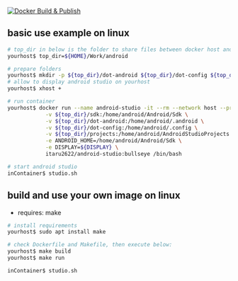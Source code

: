 [![Docker Build & Publish](https://github.com/itaru2622/android-studio/actions/workflows/build_publish.yml/badge.svg)](https://github.com/itaru2622/android-studio/actions/workflows/build_publish.yml)

## basic use example on linux
```bash
# top_dir in below is the folder to share files between docker host and container, such as projects, android-sdk, envrironment files( .android, .config in container Home)
yourhost$ top_dir=${HOME}/Work/android

# prepare folders
yourhost$ mkdir -p ${top_dir}/dot-android ${top_dir}/dot-config ${top_dir}/sdk ${top_dir}/projects 
# allow to display android studio on yourhost
yourhost$ xhost +

# run container
yourhost$ docker run --name android-studio -it --rm --network host --privileged \
            -v ${top_dir}/sdk:/home/android/Android/Sdk \
            -v ${top_dir}/dot-android:/home/android/.android \
            -v ${top_dir}/dot-config:/home/android/.config \
            -v ${top_dir}/projects:/home/android/AndroidStudioProjects \
            -e ANDROID_HOME=/home/android/Android/Sdk \
            -e DISPLAY=${DISPLAY} \
            itaru2622/android-studio:bullseye /bin/bash

# start android studio
inContainer$ studio.sh
```

## build and use your own image on linux

- requires: make

```bash
# install requirements
yourhost$ sudo apt install make

# check Dockerfile and Makefile, then execute below:
yourhost$ make build
yourhost$ make run

inContainer$ studio.sh
```
